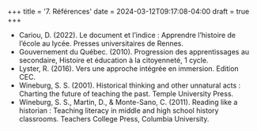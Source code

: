 +++
title = '7. Références'
date = 2024-03-12T09:17:08-04:00
draft = true
+++

- Cariou, D. (2022). Le document et l’indice : Apprendre l’histoire de l’école au lycée. Presses universitaires de Rennes.
- Gouvernement du Québec. (2010). Progression des apprentissages au secondaire, Histoire et éducation à la citoyenneté, 1 cycle.
- Lyster, R. (2016). Vers une approche intégrée en immersion. Edition CEC.
- Wineburg, S. S. (2001). Historical thinking and other unnatural acts : Charting the future of teaching the past. Temple University Press.
- Wineburg, S. S., Martin, D., & Monte-Sano, C. (2011). Reading like a historian : Teaching literacy in middle and high school history classrooms. Teachers College Press, Columbia University.